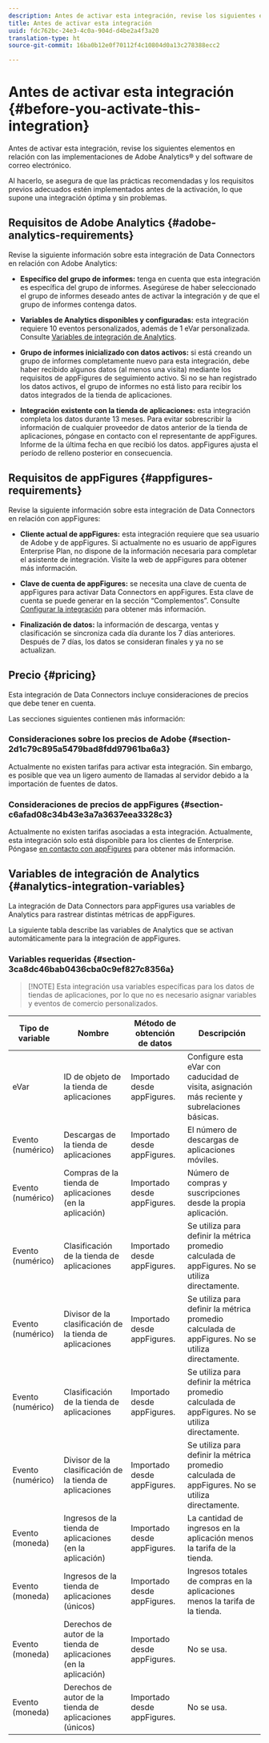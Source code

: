 ```yaml
---
description: Antes de activar esta integración, revise los siguientes elementos en relación con las implementaciones de Adobe Analytics® y del software de correo electrónico.
title: Antes de activar esta integración
uuid: fdc762bc-24e3-4c0a-904d-d4be2a4f3a20
translation-type: ht
source-git-commit: 16ba0b12e0f70112f4c10804d0a13c278388ecc2

---
```



# Antes de activar esta integración {#before-you-activate-this-integration}

Antes de activar esta integración, revise los siguientes elementos en relación con las implementaciones de Adobe Analytics® y del software de correo electrónico.

Al hacerlo, se asegura de que las prácticas recomendadas y los requisitos previos adecuados estén implementados antes de la activación, lo que supone una integración óptima y sin problemas.

## Requisitos de Adobe Analytics {#adobe-analytics-requirements}

Revise la siguiente información sobre esta integración de Data Connectors en relación con Adobe Analytics:

* **Específico del grupo de informes:** tenga en cuenta que esta integración es específica del grupo de informes. Asegúrese de haber seleccionado el grupo de informes deseado antes de activar la integración y de que el grupo de informes contenga datos.
* **Variables de Analytics disponibles y configuradas:** esta integración requiere 10 eventos personalizados, además de 1 eVar personalizada. Consulte [Variables de integración de Analytics](appfigures-before-activation.md#analytics-integration-variables).

* **Grupo de informes inicializado con datos activos:** si está creando un grupo de informes completamente nuevo para esta integración, debe haber recibido algunos datos (al menos una visita) mediante los requisitos de appFigures de seguimiento activo. Si no se han registrado los datos activos, el grupo de informes no está listo para recibir los datos integrados de la tienda de aplicaciones.

* **Integración existente con la tienda de aplicaciones:** esta integración completa los datos durante 13 meses. Para evitar sobrescribir la información de cualquier proveedor de datos anterior de la tienda de aplicaciones, póngase en contacto con el representante de appFigures. Informe de la última fecha en que recibió los datos. appFigures ajusta el período de relleno posterior en consecuencia.

## Requisitos de appFigures {#appfigures-requirements}

Revise la siguiente información sobre esta integración de Data Connectors en relación con appFigures:

* **Cliente actual de appFigures:** esta integración requiere que sea usuario de Adobe y de appFigures. Si actualmente no es usuario de appFigures Enterprise Plan, no dispone de la información necesaria para completar el asistente de integración. Visite la web de appFigures para obtener más información.
* **Clave de cuenta de appFigures:** se necesita una clave de cuenta de appFigures para activar Data Connectors en appFigures. Esta clave de cuenta se puede generar en la sección “Complementos”. Consulte [Configurar la integración](../appfigures-overview/t-appfigures-integration.md) para obtener más información.

* **Finalización de datos:** la información de descarga, ventas y clasificación se sincroniza cada día durante los 7 días anteriores. Después de 7 días, los datos se consideran finales y ya no se actualizan.

## Precio {#pricing}

Esta integración de Data Connectors incluye consideraciones de precios que debe tener en cuenta.

Las secciones siguientes contienen más información:

### Consideraciones sobre los precios de Adobe {#section-2d1c79c895a5479bad8fdd97961ba6a3}

Actualmente no existen tarifas para activar esta integración. Sin embargo, es posible que vea un ligero aumento de llamadas al servidor debido a la importación de fuentes de datos.

### Consideraciones de precios de appFigures {#section-c6afad08c34b43e3a7a3637eea3328c3}

Actualmente no existen tarifas asociadas a esta integración. Actualmente, esta integración solo está disponible para los clientes de Enterprise. Póngase [en contacto con appFigures](https://appfigures.com/support/contact) para obtener más información.

## Variables de integración de Analytics {#analytics-integration-variables}

La integración de Data Connectors para appFigures usa variables de Analytics para rastrear distintas métricas de appFigures.

La siguiente tabla describe las variables de Analytics que se activan automáticamente para la integración de appFigures.

### Variables requeridas {#section-3ca8dc46bab0436cba0c9ef827c8356a}

> [!NOTE] Esta integración usa variables específicas para los datos de tiendas de aplicaciones, por lo que no es necesario asignar variables y eventos de comercio personalizados.

| Tipo de variable | Nombre | Método de obtención de datos | Descripción |
|---|---|---|---|
| eVar | ID de objeto de la tienda de aplicaciones | Importado desde appFigures. | Configure esta eVar con caducidad de visita, asignación más reciente y subrelaciones básicas. |
| Evento (numérico) | Descargas de la tienda de aplicaciones | Importado desde appFigures. | El número de descargas de aplicaciones móviles. |
| Evento (numérico) | Compras de la tienda de aplicaciones (en la aplicación) | Importado desde appFigures. | Número de compras y suscripciones desde la propia aplicación. |
| Evento (numérico) | Clasificación de la tienda de aplicaciones | Importado desde appFigures. | Se utiliza para definir la métrica promedio calculada de appFigures. No se utiliza directamente. |
| Evento (numérico) | Divisor de la clasificación de la tienda de aplicaciones | Importado desde appFigures. | Se utiliza para definir la métrica promedio calculada de appFigures. No se utiliza directamente. |
| Evento (numérico) | Clasificación de la tienda de aplicaciones | Importado desde appFigures. | Se utiliza para definir la métrica promedio calculada de appFigures. No se utiliza directamente. |
| Evento (numérico) | Divisor de la clasificación de la tienda de aplicaciones | Importado desde appFigures. | Se utiliza para definir la métrica promedio calculada de appFigures. No se utiliza directamente. |
| Evento (moneda) | Ingresos de la tienda de aplicaciones (en la aplicación) | Importado desde appFigures. | La cantidad de ingresos en la aplicación menos la tarifa de la tienda. |
| Evento (moneda) | Ingresos de la tienda de aplicaciones (únicos) | Importado desde appFigures. | Ingresos totales de compras en la aplicaciones menos la tarifa de la tienda. |
| Evento (moneda) | Derechos de autor de la tienda de aplicaciones (en la aplicación) | Importado desde appFigures. | No se usa. |
| Evento (moneda) | Derechos de autor de la tienda de aplicaciones (únicos) | Importado desde appFigures. | No se usa. |
